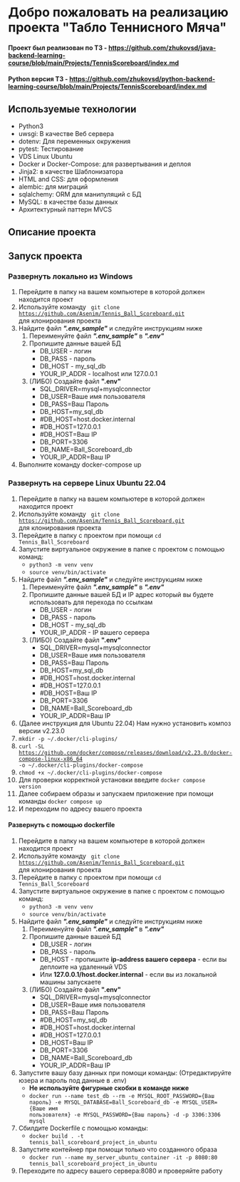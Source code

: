 # Добро пожаловать на реализацию проекта "Табло Теннисного Мяча" #

#### Проект был реализован по ТЗ - https://github.com/zhukovsd/java-backend-learning-course/blob/main/Projects/TennisScoreboard/index.md ####
#### Python версия ТЗ - https://github.com/zhukovsd/python-backend-learning-course/blob/main/Projects/TennisScoreboard/index.md ####

## Используемые технологии ##
- Python3
- uwsgi: В качестве Веб сервера
- dotenv: Для переменных окружения
- pytest: Тестирование
- VDS Linux Ubuntu
- Docker и Docker-Compose: для развертывания и деплоя
- Jinja2: в качестве Шаблонизатора
- HTML and CSS: для оформления
- alembic: для миграций
- sqlalchemy: ORM для манипуляций с БД
- MySQL: в качестве базы данных
- Архитектурный паттерн MVCS

## Описание проекта ##

## Запуск проекта ##
### Развернуть локально из Windows ###
1. Перейдите в папку на вашем компьютере в которой должен находится проект
2. Используйте команду <code> git clone https://github.com/Asenim/Tennis_Ball_Scoreboard.git </code> для клонирования проекта
3. Найдите файл ___".env_sample"___ и следуйте инструкциям ниже
   1. Переименуйте файл ___".env_sample"___ в ___".env"___ 
   2. Пропишите данные вашей БД
      - DB_USER - логин
      - DB_PASS - пароль
      - DB_HOST - my_sql_db
      - YOUR_IP_ADDR - localhost или 127.0.0.1
   3. (ЛИБО) Создайте файл __".env"__
      - SQL_DRIVER=mysql+mysqlconnector 
      - DB_USER=Ваше имя пользователя
      - DB_PASS=Ваш Пароль
      - DB_HOST=my_sql_db 
      - #DB_HOST=host.docker.internal 
      - #DB_HOST=127.0.0.1 
      - #DB_HOST=Ваш IP 
      - DB_PORT=3306 
      - DB_NAME=Ball_Scoreboard_db 
      - YOUR_IP_ADDR=Ваш IP
4. Выполните команду docker-compose up

### Развернуть на сервере Linux Ubuntu 22.04 ###
1. Перейдите в папку на вашем компьютере в которой должен находится проект
2. Используйте команду <code> git clone https://github.com/Asenim/Tennis_Ball_Scoreboard.git </code> для клонирования проекта
3. Перейдите в папку с проектом при помощи <code>cd Tennis_Ball_Scoreboard</code>
4. Запустите виртуальное окружение в папке с проектом с помощью команд:
   - <code>python3 -m venv venv</code>
   - <code>source venv/bin/activate</code>
5. Найдите файл ___".env_sample"___ и следуйте инструкциям ниже
   1. Переименуйте файл ___".env_sample"___ в ___".env"___ 
   2. Пропишите данные вашей БД и IP адрес который вы будете использовать для перехода по ссылкам
      - DB_USER - логин
      - DB_PASS - пароль
      - DB_HOST - my_sql_db
      - YOUR_IP_ADDR - IP вашего сервера
   3. (ЛИБО) Создайте файл __".env"__
      - SQL_DRIVER=mysql+mysqlconnector 
      - DB_USER=Ваше имя пользователя
      - DB_PASS=Ваш Пароль
      - DB_HOST=my_sql_db 
      - #DB_HOST=host.docker.internal 
      - #DB_HOST=127.0.0.1 
      - #DB_HOST=Ваш IP 
      - DB_PORT=3306 
      - DB_NAME=Ball_Scoreboard_db 
      - YOUR_IP_ADDR=Ваш IP
6. (Далее инструкция для Ubuntu 22.04) Нам нужно установить композ версии v2.23.0
7. <code>mkdir -p ~/.docker/cli-plugins/</code>
8. <code>curl -SL https://github.com/docker/compose/releases/download/v2.23.0/docker-compose-linux-x86_64 -o ~/.docker/cli-plugins/docker-compose</code>
9. <code>chmod +x ~/.docker/cli-plugins/docker-compose</code>
10. Для проверки корректной установки введите <code>docker compose version</code>
11. Далее собираем образы и запускаем приложение при помощи команды <code>docker compose up</code>
12. И переходим по адресу вашего проекта

#### Развернуть c помощью dockerfile ####
1. Перейдите в папку на вашем компьютере в которой должен находится проект
2. Используйте команду <code> git clone https://github.com/Asenim/Tennis_Ball_Scoreboard.git </code> для клонирования проекта
3. Перейдите в папку с проектом при помощи <code>cd Tennis_Ball_Scoreboard</code>
4. Запустите виртуальное окружение в папке с проектом с помощью команд:
   - <code>python3 -m venv venv</code>
   - <code>source venv/bin/activate</code>
5. Найдите файл ___".env_sample"___ и следуйте инструкциям ниже
   1. Переименуйте файл ___".env_sample"___ в ___".env"___ 
   2. Пропишите данные вашей БД
      - DB_USER - логин
      - DB_PASS - пароль
      - DB_HOST - пропишите __ip-address вашего сервера__ - если вы деплоите на удаленный VDS 
      - Или __127.0.0.1/host.docker.internal__ - если вы из локальной машины запускаете
   3. (ЛИБО) Создайте файл __".env"__
      - SQL_DRIVER=mysql+mysqlconnector 
      - DB_USER=Ваше имя пользователя
      - DB_PASS=Ваш Пароль
      - #DB_HOST=my_sql_db 
      - #DB_HOST=host.docker.internal 
      - #DB_HOST=127.0.0.1 
      - DB_HOST=Ваш IP 
      - DB_PORT=3306 
      - DB_NAME=Ball_Scoreboard_db 
      - YOUR_IP_ADDR=Ваш IP
6. Запустите вашу базу данных при помощи команды: (Отредактируйте юзера и пароль под данные в .env)
   - __Не используйте фигурные скобки в команде ниже__ 
   - <code>docker run --name test_db --rm -e MYSQL_ROOT_PASSWORD={Ваш пароль} -e MYSQL_DATABASE=Ball_Scoreboard_db -e MYSQL_USER={Ваше имя пользователя} -e MYSQL_PASSWORD={Ваш пароль} -d -p 3306:3306 mysql</code>
7. Сбилдите Dockerfile с помощью команды:
   - <code>docker build . -t tennis_ball_scoreboard_project_in_ubuntu</code>
8. Запустите контейнер при помощи только что созданного образа
   - <code>docker run --name my_server_ubuntu_container -it -p 8080:80 tennis_ball_scoreboard_project_in_ubuntu</code>
9. Переходите по адресу вашего сервера:8080 и проверяйте работу
